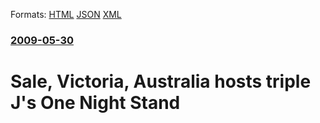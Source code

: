 
Formats: [HTML](/news/2009/05/30/sale-victoria-australia-hosts-triple-j-s-one-night-stand.html)  [JSON](/news/2009/05/30/sale-victoria-australia-hosts-triple-j-s-one-night-stand.json)  [XML](/news/2009/05/30/sale-victoria-australia-hosts-triple-j-s-one-night-stand.xml)  

### [2009-05-30](/news/2009/05/30/index.md)

##### 
#  Sale, Victoria, Australia hosts triple J's One Night Stand



